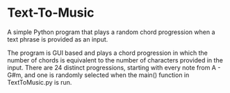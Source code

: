 # Text-To-Music
A simple Python program that plays a random chord progression when a text phrase is provided as an input.

The program is GUI based and plays a chord progression in which the number of chords is equivalent to the number of characters provided in the input. There are 24 distinct progressions, starting with every note from A - G#m, and one is randomly selected when the main() function in TextToMusic.py is run. 
